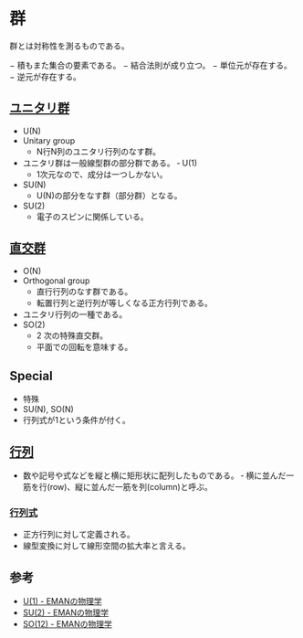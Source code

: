 # 群

群とは対称性を測るものである。

− 積もまた集合の要素である。
− 結合法則が成り立つ。
− 単位元が存在する。
− 逆元が存在する。

## [ユニタリ群](https://ja.wikipedia.org/wiki/%E3%83%A6%E3%83%8B%E3%82%BF%E3%83%AA%E7%BE%A4)

- U(N)
- Unitary group
  - N行N列のユニタリ行列のなす群。
- ユニタリ群は一般線型群の部分群である。
‐ U(1)
  - 1次元なので、成分は一つしかない。
- SU(N)
  - U(N)の部分をなす群（部分群）となる。
- SU(2)
  - 電子のスピンに関係している。

## [直交群](https://ja.wikipedia.org/wiki/%E7%9B%B4%E4%BA%A4%E7%BE%A4)

- O(N)
- Orthogonal group
  - 直行行列のなす群である。
  - 転置行列と逆行列が等しくなる正方行列である。
- ユニタリ行列の一種である。
- SO(2)
  - 2 次の特殊直交群。
  - 平面での回転を意味する。

## Special

- 特殊
- SU(N), SO(N)
- 行列式が1という条件が付く。

## [行列](https://ja.wikipedia.org/wiki/%E8%A1%8C%E5%88%97)

- 数や記号や式などを縦と横に矩形状に配列したものである。
‐ 横に並んだ一筋を行(row)、縦に並んだ一筋を列(column)と呼ぶ。

### [行列式](https://ja.wikipedia.org/wiki/%E8%A1%8C%E5%88%97%E5%BC%8F)

- 正方行列に対して定義される。
- 線型変換に対して線形空間の拡大率と言える。

## 参考

- [U(1) - EMANの物理学](https://eman-physics.net/math/lie03.html)
- [SU(2) - EMANの物理学](https://eman-physics.net/math/lie11.html)
- [SO(12) - EMANの物理学](https://eman-physics.net/math/lie04.html)
